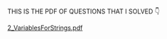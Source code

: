 THIS IS THE PDF OF QUESTIONS THAT I SOLVED 👇


[2_VariablesForStrings.pdf](https://github.com/shahmeerrizwan/SMIT-BATCH-11/files/14452913/2_VariablesForStrings.pdf)
